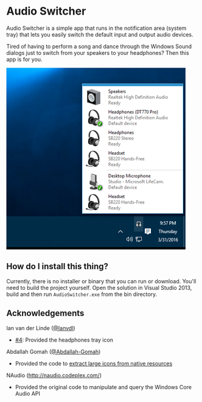 Audio Switcher
==============

Audio Switcher is a simple app that runs in the notification area (system tray) that lets you easily switch the default input and output audio devices.

Tired of having to perform a song and dance through the Windows Sound dialogs just to switch from your speakers to your headphones? Then this app is for you.

![ScreenShot](https://github.com/davkean/audio-switcher/blob/master/resources/AudioSwitcher.png)

## How do I install this thing?
Currently, there is no installer or binary that you can run or download. You'll need to build the project yourself. Open the solution in Visual Studio 2013, build and then run `AudioSwitcher.exe` from the bin directory.

## Acknowledgements
Ian van der Linde ([@Ianvdl](http://github.com/ianvdl))
* [#4](https://github.com/davkean/audio-switcher/issues/4): Provided the headphones tray icon

Abdallah Gomah ([@Abdallah-Gomah](http://www.codeproject.com/Members/Abdallah-Gomah))
* Provided the code to [extract large icons from native resources](http://www.codeproject.com/Articles/32617/Extracting-Icons-from-EXE-DLL-and-Icon-Manipulatio)

NAudio (http://naudio.codeplex.com/)
* Provided the original code to manipulate and query the Windows Core Audio API


